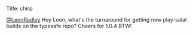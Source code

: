 Title: chirp

<a href="http://twitter.com/LeonRadley">@LeonRadley</a> Hey Leon, what's the turnaround for getting new play-salat builds on the typesafe repo? Cheers for 1.0.4 BTW!
